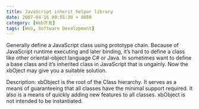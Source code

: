 ```yaml
---
title: JavaScript inherit helper library
date: 2007-04-16 09:55:30 + 0080
category: [Web开发]
tags: [Web, Software Development]
---
```


Generally define a JavaScript class using prototype chain. Because of JavaScript runtime executing and later binding, it’s hard to define a class like other oriental-object language C# or Java. In sometimes want to define a base class and it’s inherited class in JavaScript that is ungainly. Now the xbOject may give you a suitable solution. 

Description: 
xbObject is the root of the Class hierarchy. It serves as a means of guaranteeing that all classes have the minimal support required. It also is a means of quickly adding new features to all classes. xbObject is not intended to be instantiated.
